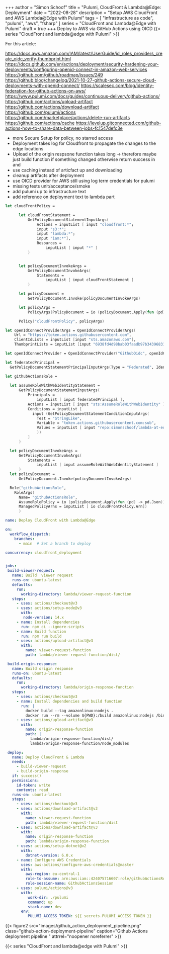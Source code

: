 +++
author = "Simon Schoof"
title = "Pulumi, CloudFront & Lambda@Edge: Deployment"
date = "2022-08-28"
description = "Setup AWS CloudFront and AWS Lambda@Edge with Pulumi"
tags = [
    "infrastructure as code", 
    "pulumi",
    "aws",
    "fsharp"
]
series = "CloudFront and Lambda@Edge with Pulumi"
draft = true
+++
Deploy to AWS via GitHub Actions using OICD
{{< series "CloudFront and lambda@edge with Pulumi" >}} 

For this article:

https://docs.aws.amazon.com/IAM/latest/UserGuide/id_roles_providers_create_oidc_verify-thumbprint.html
https://docs.github.com/en/actions/deployment/security-hardening-your-deployments/configuring-openid-connect-in-amazon-web-services
https://github.com/github/roadmap/issues/249
https://github.blog/changelog/2021-10-27-github-actions-secure-cloud-deployments-with-openid-connect/
https://scalesec.com/blog/identity-federation-for-github-actions-on-aws/
https://www.pulumi.com/docs/guides/continuous-delivery/github-actions/
https://github.com/actions/upload-artifact
https://github.com/actions/download-artifact
https://github.com/pulumi/actions
https://github.com/marketplace/actions/delete-run-artifacts
https://github.com/actions/cache
https://levelup.gitconnected.com/github-actions-how-to-share-data-between-jobs-fc1547defc3e

* more Secure Setup for policy, no starred access
* Deployment takes log for Cloudfront to propagate the changes to the edge locations
* Upload of the origin respsone function takes long -> therefore maybe just build function if something changed otherwise return success in and
* use caching instead of articfact up and downloading
* cleanup artifacts after deployment
* use OICD provider for AWS still using log term credentials for pulumi
* missing tests unit/acceptance/smoke
* add pulumi up to infrastructure text
* add reference on deployment text to lambda part


```fsharp
let cloudFrontPolicy =

      let cloudFrontStatement =
          GetPolicyDocumentStatementInputArgs(
              Actions = inputList [ input "cloudfront:*";
              input "s3:*";
              input "lambda:*";
              input "iam:*"],
              Resources =
                  inputList [ input "*" ]
          )


      let policyDocumentInvokeArgs =
          GetPolicyDocumentInvokeArgs(
              Statements =
                  inputList [ input cloudFrontStatement ]
          )

      let policyDocument =
          GetPolicyDocument.Invoke(policyDocumentInvokeArgs)

      let policyArgs =
          PolicyArgs(PolicyDocument = io (policyDocument.Apply(fun (pd) -> pd.Json)))

      Policy("cloudFrontPolicy", policyArgs)
```

```fsharp
let openIdConnectProviderArgs = OpenIdConnectProviderArgs(
    Url = "https://token.actions.githubusercontent.com",
    ClientIdLists = inputList [input "sts.amazonaws.com"],
    ThumbprintLists = inputList [input "6938fd4d98bab03faadb97b34396831e3780aea1"])

let openIdConnectProvider = OpenIdConnectProvider("GithubOidc", openIdConnectProviderArgs)

let federatedPrincipal =
  GetPolicyDocumentStatementPrincipalInputArgs(Type = "Federated", Identifiers = inputList [ io openIdConnectProvider.Arn])
```

```fsharp
let githubActionsRole =
  
  let assumeRoleWithWebIdentityStatement =
      GetPolicyDocumentStatementInputArgs(
          Principals =
              inputList [ input federatedPrincipal ],
          Actions = inputList [ input "sts:AssumeRoleWithWebIdentity" ],
          Conditions = inputList [
            input (GetPolicyDocumentStatementConditionInputArgs(
              Test = "StringLike",
              Variable = "token.actions.githubusercontent.com:sub",
              Values = inputList [ input "repo:simonschoof/lambda-at-edge-example:*"]
              ))
          ]
      )

  let policyDocumentInvokeArgs =
      GetPolicyDocumentInvokeArgs(
          Statements =
              inputList [ input assumeRoleWithWebIdentityStatement ]
      )
  let policyDocument =
      GetPolicyDocument.Invoke(policyDocumentInvokeArgs)

  Role("githubActionsRole",
    RoleArgs(
      Name= "githubActionsRole", 
      AssumeRolePolicy = io (policyDocument.Apply(fun (pd) -> pd.Json)),
      ManagedPolicyArns = inputList [ io cloudFrontPolicy.Arn])
      )
```

```yaml
name: Deploy CloudFront with Lambda@Edge

on:
  workflow_dispatch:
    branches:
      - main  # Set a branch to deploy

concurrency: cloudfront_deployment


jobs:
 build-viewer-request:
   name: Build  viewer request
   runs-on: ubuntu-latest
   defaults:
     run:
       working-directory: lambda/viewer-request-function
   steps:
     - uses: actions/checkout@v3
     - uses: actions/setup-node@v3 
       with:
        node-version: 14.x
     - name: Install dependencies
       run: npm ci --ignore-scripts
     - name: Build function 
       run: npm run build
     - uses: actions/upload-artifact@v3
       with:
         name: viewer-request-function
         path: lambda/viewer-request-function/dist/
```

```yaml
 build-origin-response:
   name: Build origin response
   runs-on: ubuntu-latest
   defaults:
     run:
       working-directory: lambda/origin-response-function
   steps:
     - uses: actions/checkout@v3
     - name: Install dependencies and build function
       run: | 
         docker build --tag amazonlinux:nodejs .
         docker run --rm --volume ${PWD}:/build amazonlinux:nodejs /bin/bash -c "source ~/.bashrc; npm init -f -y; rm -rf node_modules; npm ci --ignore-scripts; npm rebuild sharp; npm run build"
     - uses: actions/upload-artifact@v3
       with:
         name: origin-response-function
         path: |
           lambda/origin-response-function/dist/
           lambda/origin-response-function/node_modules
```

```yaml
 deploy:
   name: Deploy CloudFront & Lambda
   needs:
     - build-viewer-request
     - build-origin-response
   if: success()
   permissions:
     id-token: write
     contents: read
   runs-on: ubuntu-latest
   steps:
     - uses: actions/checkout@v3
     - uses: actions/download-artifact@v3
       with:
         name: viewer-request-function
         path: lambda/viewer-request-function/dist
     - uses: actions/download-artifact@v3
       with:
         name: origin-response-function
         path: lambda/origin-response-function
     - uses: actions/setup-dotnet@v2
       with:
         dotnet-version: 6.0.x
     - name: Configure AWS Credentials
       uses: aws-actions/configure-aws-credentials@master
       with:
         aws-region: eu-central-1
         role-to-assume: arn:aws:iam::424075716607:role/githubActionsRole
         role-session-name: GithubActionsSession
     - uses: pulumi/actions@v3
       with:
          work-dir: ./pulumi
          command: up
          stack-name: dev
       env:
          PULUMI_ACCESS_TOKEN: ${{ secrets.PULUMI_ACCESS_TOKEN }}
```

{{< figure2 src="images/github_action_deployment_pipeline.png" class="github-action-deployment-pipeline" caption="Github Actions deployment pipeline " attrrel="noopener noreferrer" >}} 

{{< series "CloudFront and lambda@edge with Pulumi" >}}

